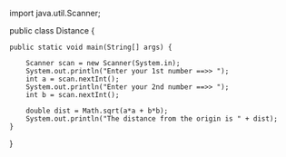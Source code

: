 import java.util.Scanner;

public class Distance {

	public static void main(String[] args) {

		Scanner scan = new Scanner(System.in);
		System.out.println("Enter your 1st number ==>> ");
		int a = scan.nextInt();
		System.out.println("Enter your 2nd number ==>> ");
		int b = scan.nextInt();
		
		double dist = Math.sqrt(a*a + b*b);
		System.out.println("The distance from the origin is " + dist);
	}

}
